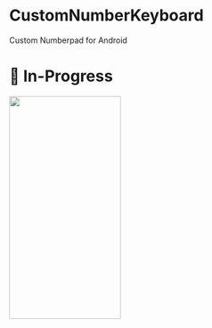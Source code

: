 # CustomNumberKeyboard
Custom Numberpad for Android

# 🚧 In-Progress

<img src="https://github.com/yusufcakmak/CustomNumberKeyboard/blob/master/resources/keyboard.jpg" width="200" height="400"/>
